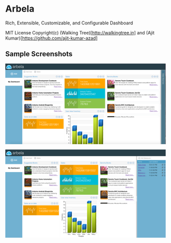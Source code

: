 # Arbela

Rich, Extensible, Customizable, and Configurable Dashboard

MIT License
Copyright(c) (Walking Tree)[http://walkingtree.in] and (Ajit Kumar)[https://github.com/ajit-kumar-azad]

## Sample Screenshots

![Image 1](https://github.com/ajit-kumar-azad/arbela/blob/master/screenshots/image01.png)

![Image 2](https://github.com/ajit-kumar-azad/arbela/blob/master/screenshots/image02.png)
